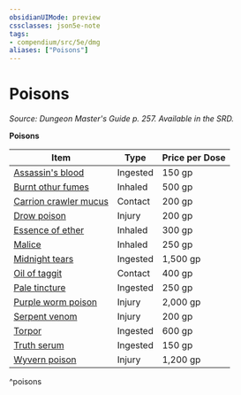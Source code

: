 ```yaml
---
obsidianUIMode: preview
cssclasses: json5e-note
tags:
- compendium/src/5e/dmg
aliases: ["Poisons"]
---
```

# Poisons
*Source: Dungeon Master's Guide p. 257. Available in the SRD.* 

**Poisons**

| Item | Type | Price per Dose |
|------|------|----------------|
| [Assassin's blood](compendium/items/assassins-blood.md) | Ingested | 150 gp |
| [Burnt othur fumes](compendium/items/burnt-othur-fumes.md) | Inhaled | 500 gp |
| [Carrion crawler mucus](compendium/items/carrion-crawler-mucus.md) | Contact | 200 gp |
| [Drow poison](compendium/items/drow-poison.md) | Injury | 200 gp |
| [Essence of ether](compendium/items/essence-of-ether.md) | Inhaled | 300 gp |
| [Malice](compendium/items/malice.md) | Inhaled | 250 gp |
| [Midnight tears](compendium/items/midnight-tears.md) | Ingested | 1,500 gp |
| [Oil of taggit](compendium/items/oil-of-taggit.md) | Contact | 400 gp |
| [Pale tincture](compendium/items/pale-tincture.md) | Ingested | 250 gp |
| [Purple worm poison](compendium/items/purple-worm-poison.md) | Injury | 2,000 gp |
| [Serpent venom](compendium/items/serpent-venom.md) | Injury | 200 gp |
| [Torpor](compendium/items/torpor.md) | Ingested | 600 gp |
| [Truth serum](compendium/items/truth-serum.md) | Ingested | 150 gp |
| [Wyvern poison](compendium/items/wyvern-poison.md) | Injury | 1,200 gp |
^poisons